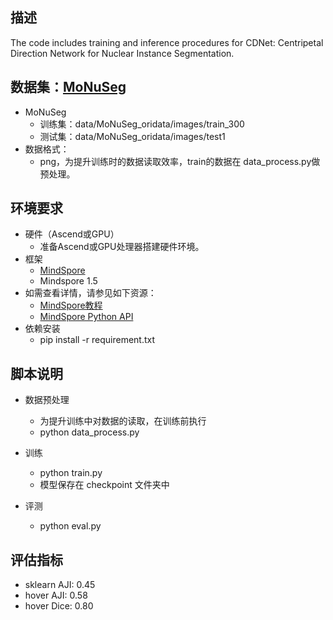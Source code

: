 ## 描述
The code includes training and inference procedures for CDNet: Centripetal Direction Network for Nuclear Instance Segmentation.

## 数据集：[MoNuSeg](<https://monuseg.grand-challenge.org/>)
- MoNuSeg
    - 训练集：data/MoNuSeg_oridata/images/train_300
    - 测试集：data/MoNuSeg_oridata/images/test1
- 数据格式：
    - png，为提升训练时的数据读取效率，train的数据在 data_process.py做预处理。

## 环境要求
- 硬件（Ascend或GPU）
    - 准备Ascend或GPU处理器搭建硬件环境。
- 框架
    - [MindSpore](https://www.mindspore.cn/install)
    - Mindspore 1.5
- 如需查看详情，请参见如下资源：
    - [MindSpore教程](https://www.mindspore.cn/tutorials/zh-CN/r1.3/index.html)
    - [MindSpore Python API](https://www.mindspore.cn/docs/api/zh-CN/r1.3/index.html)
- 依赖安装
    - pip install -r requirement.txt

## 脚本说明
- 数据预处理
    - 为提升训练中对数据的读取，在训练前执行 
    - python data_process.py

- 训练
    - python train.py 
    - 模型保存在 checkpoint 文件夹中

- 评测
    - python eval.py

## 评估指标
- sklearn AJI: 0.45
- hover AJI: 0.58
- hover Dice: 0.80